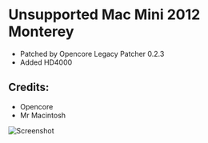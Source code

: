 # Unsupported Mac Mini 2012 Monterey
* Patched by Opencore Legacy Patcher 0.2.3
* Added HD4000
## Credits:
* Opencore
* Mr Macintosh

![Screenshot](https://github.com/yahgoo/Unsupported-Mac-Mini-2012-Monterey/blob/main/img/Screenshot%202021-07-04%20at%201.44.33%20PM.png)
